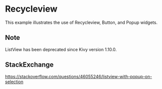 # Recycleview

This example illustrates the use of Recycleview, Button, and Popup widgets.

## Note
ListView has been deprecated since Kivy version 1.10.0.

## StackExchange
https://stackoverflow.com/questions/46055246/listview-with-popup-on-selection
